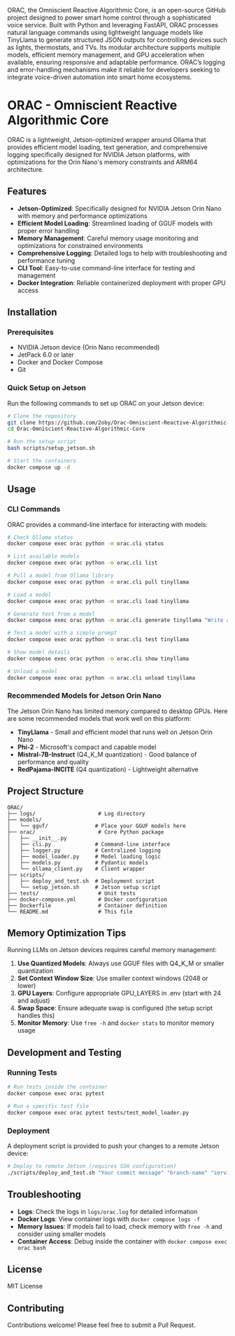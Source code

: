 ORAC, the Omniscient Reactive Algorithmic Core, is an open-source GitHub project designed to power smart home control through a sophisticated voice service. Built with Python and leveraging FastAPI, ORAC processes natural language commands using lightweight language models like TinyLlama to generate structured JSON outputs for controlling devices such as lights, thermostats, and TVs. Its modular architecture supports multiple models, efficient memory management, and GPU acceleration when available, ensuring responsive and adaptable performance. ORAC’s logging and error-handling mechanisms make it reliable for developers seeking to integrate voice-driven automation into smart home ecosystems.

# ORAC - Omniscient Reactive Algorithmic Core

ORAC is a lightweight, Jetson-optimized wrapper around Ollama that provides efficient model loading, text generation, and comprehensive logging specifically designed for NVIDIA Jetson platforms, with optimizations for the Orin Nano's memory constraints and ARM64 architecture.

## Features

- **Jetson-Optimized**: Specifically designed for NVIDIA Jetson Orin Nano with memory and performance optimizations
- **Efficient Model Loading**: Streamlined loading of GGUF models with proper error handling
- **Memory Management**: Careful memory usage monitoring and optimizations for constrained environments
- **Comprehensive Logging**: Detailed logs to help with troubleshooting and performance tuning
- **CLI Tool**: Easy-to-use command-line interface for testing and management
- **Docker Integration**: Reliable containerized deployment with proper GPU access

## Installation

### Prerequisites

- NVIDIA Jetson device (Orin Nano recommended)
- JetPack 6.0 or later
- Docker and Docker Compose
- Git

### Quick Setup on Jetson

Run the following commands to set up ORAC on your Jetson device:

```bash
# Clone the repository
git clone https://github.com/2oby/Orac-Omniscient-Reactive-Algorithmic-Core.git
cd Orac-Omniscient-Reactive-Algorithmic-Core

# Run the setup script
bash scripts/setup_jetson.sh

# Start the containers
docker compose up -d
```

## Usage

### CLI Commands

ORAC provides a command-line interface for interacting with models:

```bash
# Check Ollama status
docker compose exec orac python -m orac.cli status

# List available models
docker compose exec orac python -m orac.cli list

# Pull a model from Ollama library
docker compose exec orac python -m orac.cli pull tinyllama

# Load a model
docker compose exec orac python -m orac.cli load tinyllama

# Generate text from a model
docker compose exec orac python -m orac.cli generate tinyllama "Write a haiku about AI on a Jetson Nano"

# Test a model with a simple prompt
docker compose exec orac python -m orac.cli test tinyllama

# Show model details
docker compose exec orac python -m orac.cli show tinyllama

# Unload a model
docker compose exec orac python -m orac.cli unload tinyllama
```

### Recommended Models for Jetson Orin Nano

The Jetson Orin Nano has limited memory compared to desktop GPUs. Here are some recommended models that work well on this platform:

- **TinyLlama** - Small and efficient model that runs well on Jetson Orin Nano
- **Phi-2** - Microsoft's compact and capable model
- **Mistral-7B-Instruct** (Q4_K_M quantization) - Good balance of performance and quality
- **RedPajama-INCITE** (Q4 quantization) - Lightweight alternative

## Project Structure

```
ORAC/
├── logs/                    # Log directory
├── models/
│   └── gguf/               # Place your GGUF models here
├── orac/                    # Core Python package
│   ├── __init__.py
│   ├── cli.py              # Command-line interface
│   ├── logger.py           # Centralized logging
│   ├── model_loader.py     # Model loading logic
│   ├── models.py           # Pydantic models
│   └── ollama_client.py    # Client wrapper
├── scripts/
│   ├── deploy_and_test.sh  # Deployment script
│   └── setup_jetson.sh     # Jetson setup script
├── tests/                   # Unit tests
├── docker-compose.yml       # Docker configuration
├── Dockerfile               # Container definition
└── README.md                # This file
```

## Memory Optimization Tips

Running LLMs on Jetson devices requires careful memory management:

1. **Use Quantized Models**: Always use GGUF files with Q4_K_M or smaller quantization
2. **Set Context Window Size**: Use smaller context windows (2048 or lower)
3. **GPU Layers**: Configure appropriate GPU_LAYERS in .env (start with 24 and adjust)
4. **Swap Space**: Ensure adequate swap is configured (the setup script handles this)
5. **Monitor Memory**: Use `free -h` and `docker stats` to monitor memory usage

## Development and Testing

### Running Tests

```bash
# Run tests inside the container
docker compose exec orac pytest

# Run a specific test file
docker compose exec orac pytest tests/test_model_loader.py
```

### Deployment

A deployment script is provided to push your changes to a remote Jetson device:

```bash
# Deploy to remote Jetson (requires SSH configuration)
./scripts/deploy_and_test.sh "Your commit message" "branch-name" "service-name"
```

## Troubleshooting

- **Logs**: Check the logs in `logs/orac.log` for detailed information
- **Docker Logs**: View container logs with `docker compose logs -f`
- **Memory Issues**: If models fail to load, check memory with `free -h` and consider using smaller models
- **Container Access**: Debug inside the container with `docker compose exec orac bash`

## License

MIT License

## Contributing

Contributions welcome! Please feel free to submit a Pull Request.